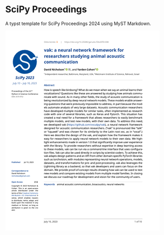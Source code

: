 # SciPy Proceedings

A typst template for SciPy Proceedings 2024 using MyST Markdown.

![](thumbnail.png)
